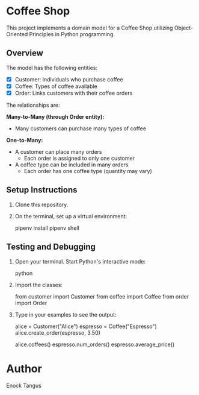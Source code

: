 # Coffee Shop

This project implements a domain model for a Coffee Shop utilizing Object-Oriented Principles in Python programming.

## Overview
The model has the following entities:
- [x] Customer: Individuals who purchase coffee
- [x] Coffee: Types of coffee available
- [x] Order: Links customers with their coffee orders

The relationships are:

**Many-to-Many (through Order entity):**
+ Many customers can purchase many types of coffee

**One-to-Many:**
+ A customer can place many orders
    - Each order is assigned to only one customer
+ A coffee type can be included in many orders
    - Each order has one coffee type (quantity may vary)

## Setup Instructions
1. Clone this repository.
2. On the terminal, set up a virtual environment:

    pipenv install
    pipenv shell

## Testing and Debugging
1. Open your terminal. Start Python's interactive mode:
    
    python

2. Import the classes:

    from customer import Customer
    from coffee import Coffee
    from order import Order

3. Type in your examples to see the output:

    alice = Customer("Alice")
    espresso = Coffee("Espresso")
    alice.create_order(espresso, 3.50)

    alice.coffees()
    espresso.num_orders()
    espresso.average_price()

# Author
Enock Tangus
